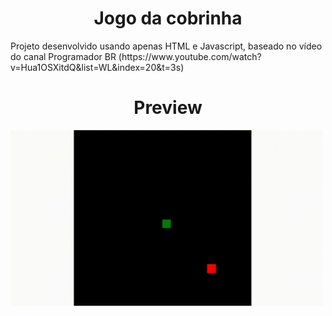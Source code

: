 <h1 align='center'> Jogo da cobrinha </h1>
<p> Projeto desenvolvido usando apenas HTML e Javascript, 
baseado no vídeo do canal Programador BR (https://www.youtube.com/watch?v=Hua1OSXitdQ&list=WL&index=20&t=3s) </p>
<h1 align='center'> Preview </h1>
<img src="https://github.com/Guglis02/snake-game/blob/master/snake-game_1.gif" width=500 align='center'/>
